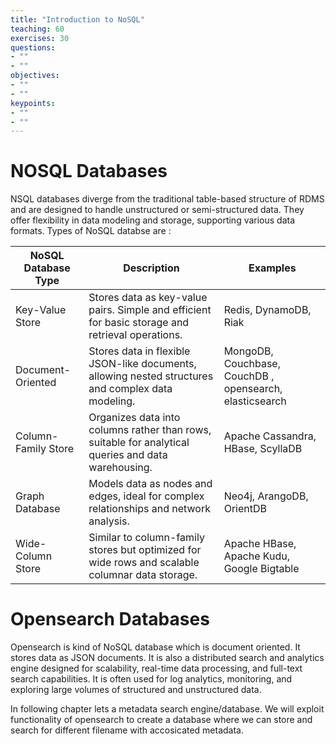 ```yaml
---
title: "Introduction to NoSQL"
teaching: 60
exercises: 30
questions:
- ""
- ""
objectives:
- ""
- ""
keypoints:
- ""
- ""
---
```


# NOSQL Databases
NSQL databases diverge from the traditional table-based structure of RDMS and are designed to handle unstructured or
semi-structured data. They offer flexibility in data modeling and storage, supporting various data formats. Types of NoSQL databse are :

| NoSQL Database Type       | Description                                                  | Examples                                     |
| ------------------------- | ------------------------------------------------------------ | -------------------------------------------- |
| Key-Value Store           | Stores data as key-value pairs. Simple and efficient for basic storage and retrieval operations. | Redis, DynamoDB, Riak                        |
| Document-Oriented         | Stores data in flexible JSON-like documents, allowing nested structures and complex data modeling. | MongoDB, Couchbase, CouchDB , opensearch, elasticsearch                  |
| Column-Family Store       | Organizes data into columns rather than rows, suitable for analytical queries and data warehousing. | Apache Cassandra, HBase, ScyllaDB             |
| Graph Database            | Models data as nodes and edges, ideal for complex relationships and network analysis. | Neo4j, ArangoDB, OrientDB                      |
| Wide-Column Store         | Similar to column-family stores but optimized for wide rows and scalable columnar data storage. | Apache HBase, Apache Kudu, Google Bigtable     |

# Opensearch Databases
Opensearch is kind of NoSQL database which is document oriented. It stores data as JSON documents.
It is also a distributed search and analytics engine designed for scalability, real-time data processing, and full-text search capabilities.
It is often used for log analytics, monitoring, and exploring large volumes of structured and unstructured data.

In following chapter lets a metadata search engine/database. We will exploit functionality of opensearch to create a database where we can store and search for different filename with accosicated metadata.
